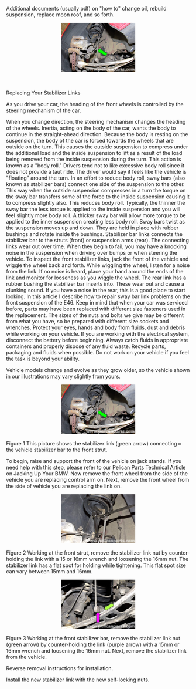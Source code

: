 Additional documents (usually pdf) on "how to" change oil, rebuild suspension, replace moon roof, and so forth.
<!------------------------------------------------------------------------------------------------>
<!-------------------------------- readme.md in bmw-blog.bauska.org ------------------------------>
<!------------------------------------------------------------------------------------------------>
<!---------------------------------------- 01. figure 1 ------------------------------------------>
<p align="center" width="100%">
<img src="/images/pic01.jpg?raw=true"
   alt="R &amp; R Stabilizer Bar"
   width="40%" />
</p>
&nbsp;

Replacing Your Stabilizer Links
<p>
As you drive your car, the heading of the front wheels is controlled by the steering mechanism of the car.<br>

When you change direction, the steering mechanism changes the heading of the wheels. Inertia, acting on the body of the car, wants the body to continue in the straight-ahead direction. 
Because the body is resting on the suspension, the body of the car is forced towards the wheels that are outside on the turn. 
This causes the outside suspension to compress under the additional load and the inside suspension to lift as a result of the load being removed from the inside suspension during the turn. 
This action is known as a "body roll." Drivers tend not to like excessive body roll since it does not provide a taut ride. The driver would say it feels like the vehicle is "floating" around the turn. 
In an effort to reduce body roll, sway bars (also known as stabilizer bars) connect one side of the suspension to the other. 
This way when the outside suspension compresses in a turn the torque on the sway bar transfers some of the force to the inside suspension causing it to compress slightly also. 
This reduces body roll. 
Typically, the thinner the sway bar the less torque is applied to the inside suspension and you will feel slightly more body roll. 
A thicker sway bar will allow more torque to be applied to the inner suspension creating less body roll. 
Sway bars twist as the suspension moves up and down. 
They are held in place with rubber bushings and rotate inside the bushings. 
Stabilizer bar links connects the stabilizer bar to the struts (front) or suspension arms (rear). 
The connecting links wear out over time. 
When they begin to fail, you may have a knocking noise in the suspension when driving over bumps or when steering the vehicle. 
To inspect the front stabilizer links, jack the front of the vehicle and wiggle the wheel back and forth. 
While wiggling the wheel, listen for a noise from the link. If no noise is heard, place your hand around the ends of the link and monitor for looseness as you wiggle the wheel. 
The rear link has a rubber bushing the stabilizer bar inserts into. 
These wear out and cause a clunking sound. 
If you have a noise in the rear, this is a good place to start looking. 
In this article I describe how to repair sway bar link problems on the front suspension of the E46.
Keep in mind that when your car was serviced before, parts may have been replaced with different size fasteners used in the replacement. 
The sizes of the nuts and bolts we give may be different from what you have, so be prepared with different size sockets and wrenches. 
Protect your eyes, hands and body from fluids, dust and debris while working on your vehicle. 
If you are working with the electrical system, disconnect the battery before beginning. 
Always catch fluids in appropriate containers and properly dispose of any fluid waste. Recycle parts, packaging and fluids when possible. 
Do not work on your vehicle if you feel the task is beyond your ability. 

Vehicle models change and evolve as they grow older, so the vehicle shown in our illustrations may vary slightly from yours. </p>

<!------------------------------------------------------------------------------------------------>
<!---------------------------------------- 01. figure 1 ------------------------------------------>
<!------------------------------------------------------------------------------------------------>
<p align="center" width="100%">
<img src="/images/pic01.jpg?raw=true"
   alt="Stabalizer install, picture #1"
   width="40%" />
</p>
Figure 1	This picture shows the stabilizer link (green arrow) connecting o the vehicle stabilizer bar to the front strut.

To begin, raise and support the front of the vehicle on jack stands. If you need help with this step, please refer to our Pelican Parts Technical Article on Jacking Up Your BMW. Now remove the front wheel from the side of the vehicle you are replacing control arm on. Next, remove the front wheel from the side of vehicle you are replacing the link on.
 
<!------------------------------------------------------------------------------------------------>
<!---------------------------------------- 02. figure 2 ------------------------------------------>
<!------------------------------------------------------------------------------------------------>
<p align="center" width="100%">
<img src="/images/pic02.jpg?raw=true"
   alt="Stabalizer install, picture #2"
   width="40%" />
</p>
Figure 2	Working at the front strut, remove the stabilizer link nut by counter-holding the link with a 15 or 16mm wrench and loosening the 16mm nut. The stabilizer link has a flat spot for holding while tightening. This flat spot size can vary between 15mm and 16mm.
<!------------------------------------------------------------------------------------------------>
<!---------------------------------------- 03. figure 3 ------------------------------------------>
<!------------------------------------------------------------------------------------------------>
<p align="center" width="100%">
<img src="/images/pic03.jpg?raw=true"
   alt="Stabalizer install, picture #3"
   width="40%" />
</p>

Figure 3	Working at the front stabilizer bar, remove the stabilizer link nut (green arrow) by counter-holding the link (purple arrow) with a 15mm or 16mm wrench and loosening the 16mm nut. Next, remove the stabilizer link from the vehicle.

Reverse removal instructions for installation. 

Install the new stabilizer link with the new self-locking nuts.


